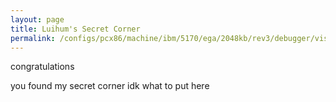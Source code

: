 ```yaml
---
layout: page
title: Luihum's Secret Corner
permalink: /configs/pcx86/machine/ibm/5170/ega/2048kb/rev3/debugger/visual/top-secret/do-not-open/[REDACTED]/do-not-trespass/secret/
---
```


congratulations

you found my secret corner
idk what to put here
